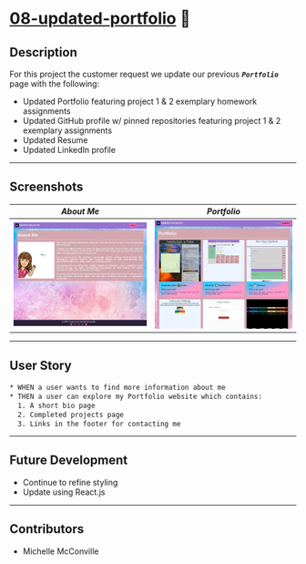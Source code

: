 # [**08-updated-portfolio**](https://michellemcconville.github.io/08-updated-portfolio/) :link:

## Description

For this project the customer request we update our previous ***`Portfolio`*** page with the following:

* Updated Portfolio featuring project 1 & 2 exemplary homework assignments
* Updated GitHub profile w/ pinned repositories featuring project 1 & 2 exemplary assignments
* Updated Resume
* Updated LinkedIn profile

---

## Screenshots

| ***About Me***                           | ***Portfolio***                                |
| ---------------------------------------- | ---------------------------------------------- |
| ![About](./images/updatedAboutMe400.jpg) | ![Portfolio](./images/updatedPortfolio400.png) |

---

## User Story

```.
* WHEN a user wants to find more information about me
* THEN a user can explore my Portfolio website which contains:
  1. A short bio page
  2. Completed projects page
  3. Links in the footer for contacting me
```

---

## Future Development

* Continue to refine styling
* Update using React.js

---

## Contributors

* Michelle McConville
